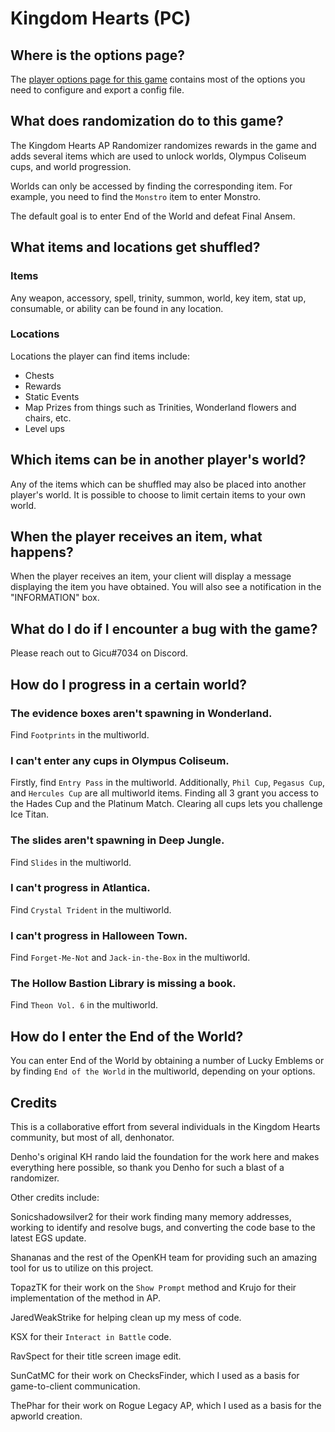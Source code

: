 # Kingdom Hearts (PC)

## Where is the options page?

The [player options page for this game](../player-options) contains most of the options you need to 
configure and export a config file.

## What does randomization do to this game?

The Kingdom Hearts AP Randomizer randomizes rewards in the game and adds several items which are used to unlock worlds, Olympus Coliseum cups, and world progression.

Worlds can only be accessed by finding the corresponding item.  For example, you need to find the `Monstro` item to enter Monstro.

The default goal is to enter End of the World and defeat Final Ansem.

## What items and locations get shuffled?

### Items

Any weapon, accessory, spell, trinity, summon, world, key item, stat up, consumable, or ability can be found in any location.

### Locations

Locations the player can find items include:
- Chests
- Rewards
- Static Events
- Map Prizes from things such as Trinities, Wonderland flowers and chairs, etc.
- Level ups

## Which items can be in another player's world?

Any of the items which can be shuffled may also be placed into another player's world. It is possible to choose to limit
certain items to your own world.

## When the player receives an item, what happens?

When the player receives an item, your client will display a message displaying the item you have obtained.  You will also see a notification in the "INFORMATION" box.

## What do I do if I encounter a bug with the game?

Please reach out to Gicu#7034 on Discord.

## How do I progress in a certain world?

### The evidence boxes aren't spawning in Wonderland.

Find `Footprints` in the multiworld.

### I can't enter any cups in Olympus Coliseum.

Firstly, find `Entry Pass` in the multiworld.  Additionally, `Phil Cup`, `Pegasus Cup`, and `Hercules Cup` are all multiworld items.  Finding all 3 grant you access to the Hades Cup and the Platinum Match.  Clearing all cups lets you challenge Ice Titan.

### The slides aren't spawning in Deep Jungle.

Find `Slides` in the multiworld.

### I can't progress in Atlantica.
Find `Crystal Trident` in the multiworld.

### I can't progress in Halloween Town.

Find `Forget-Me-Not` and `Jack-in-the-Box` in the multiworld.

### The Hollow Bastion Library is missing a book.

Find `Theon Vol. 6` in the multiworld.

## How do I enter the End of the World?

You can enter End of the World by obtaining a number of Lucky Emblems or by finding `End of the World` in the multiworld, depending on your options.

## Credits
This is a collaborative effort from several individuals in the Kingdom Hearts community, but most of all, denhonator.

Denho's original KH rando laid the foundation for the work here and makes everything here possible, so thank you Denho for such a blast of a randomizer.

Other credits include:

Sonicshadowsilver2 for their work finding many memory addresses, working to identify and resolve bugs, and converting the code base to the latest EGS update.

Shananas and the rest of the OpenKH team for providing such an amazing tool for us to utilize on this project.

TopazTK for their work on the `Show Prompt` method and Krujo for their implementation of the method in AP.

JaredWeakStrike for helping clean up my mess of code.

KSX for their `Interact in Battle` code.

RavSpect for their title screen image edit.

SunCatMC for their work on ChecksFinder, which I used as a basis for game-to-client communication.

ThePhar for their work on Rogue Legacy AP, which I used as a basis for the apworld creation.
